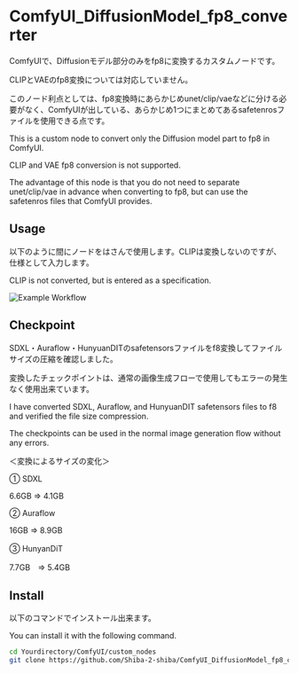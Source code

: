 # ComfyUI_DiffusionModel_fp8_converter


ComfyUIで、Diffusionモデル部分のみをfp8に変換するカスタムノードです。

CLIPとVAEのfp8変換については対応していません。

このノード利点としては、fp8変換時にあらかじめunet/clip/vaeなどに分ける必要がなく、ComfyUIが出している、あらかじめ1つにまとめてあるsafetenrosファイルを使用できる点です。


This is a custom node to convert only the Diffusion model part to fp8 in ComfyUI.

CLIP and VAE fp8 conversion is not supported.

The advantage of this node is that you do not need to separate unet/clip/vae in advance when converting to fp8, but can use the safetenros files that ComfyUI provides.


## Usage


以下のように間にノードをはさんで使用します。CLIPは変換しないのですが、仕様として入力します。

CLIP is not converted, but is entered as a specification.


![Example Workflow](https://github.com/Shiba-2-shiba/ComfyUI_DiffusionModel_fp8_converter/blob/main/model_convert_example.png)

## Checkpoint


SDXL・Auraflow・HunyuanDITのsafetensorsファイルをf8変換してファイルサイズの圧縮を確認しました。

変換したチェックポイントは、通常の画像生成フローで使用してもエラーの発生なく使用出来ています。


I have converted SDXL, Auraflow, and HunyuanDIT safetensors files to f8 and verified the file size compression.

The checkpoints can be used in the normal image generation flow without any errors.

＜変換によるサイズの変化＞

①  SDXL        

6.6GB    ⇒    4.1GB

②  Auraflow    

16GB     ⇒    8.9GB

③  HunyanDiT　

7.7GB　⇒    5.4GB

## Install


以下のコマンドでインストール出来ます。

You can install it with the following command.


```bash
cd Yourdirectory/ComfyUI/custom_nodes
git clone https://github.com/Shiba-2-shiba/ComfyUI_DiffusionModel_fp8_converter.git

```


